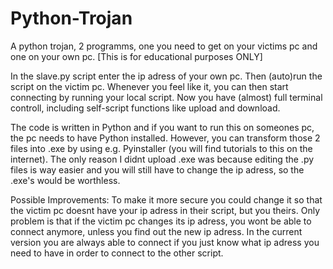 # Python-Trojan
A python trojan, 2 programms, one you need to get on your victims pc and one on your own pc. [This is for educational purposes ONLY]

In the slave.py script enter the ip adress of your own pc. Then (auto)run the script on the victim pc. Whenever you feel like it, you can then start connecting by running your local script. Now you have (almost) full terminal controll, including self-script functions like upload and download.

The code is written in Python and if you want to run this on someones pc, the pc needs to have Python installed. However, you can transform those 2 files into .exe by using e.g. Pyinstaller (you will find tutorials to this on the internet). The only reason I didnt upload .exe was because editing the .py files is way easier and you will still have to change the ip adress, so the .exe's would be worthless.

Possible Improvements:
To make it more secure you could change it so that the victim pc doesnt have your ip adress in their script, but you theirs. Only problem is that if the victim pc changes its ip adress, you wont be able to connect anymore, unless you find out the new ip adress. In the current version you are always able to connect if you just know what ip adress you need to have in order to connect to the other script.
